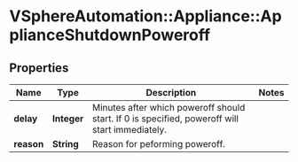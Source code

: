 # VSphereAutomation::Appliance::ApplianceShutdownPoweroff

## Properties
Name | Type | Description | Notes
------------ | ------------- | ------------- | -------------
**delay** | **Integer** | Minutes after which poweroff should start. If 0 is specified, poweroff will start immediately. | 
**reason** | **String** | Reason for peforming poweroff. | 


